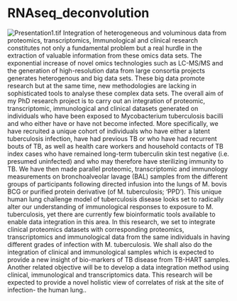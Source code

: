 # RNAseq_deconvolution
![Presentation1.tif](https://github.com/javanOkendo/RNAseq_deconvolution/blob/master/Presentation1.tif)
Integration of heterogeneous and voluminous data from proteomics, transcriptomics, Immunological and clinical research constitutes not only a fundamental problem but a real hurdle in the extraction of valuable information from these omics data sets. The exponential increase of novel omics technologies such as LC-MS/MS and the generation of high-resolution data from large consortia projects generates heterogenous and big data sets. These big data promote research but at the same time, new methodologies are lacking in sophisticated tools to analyse these complex data sets. The overall aim of my PhD research project is to carry out an integration of proteomic, transcriptomic, immunological and clinical datasets generated on individuals who have been exposed to Mycobacterium tuberculosis bacilli and who either have or have not become infected. More specifically, we have recruited a unique cohort of individuals who have either a latent tuberculosis infection, have had previous TB or who have had recurrent bouts of TB, as well as health care workers and household contacts of TB index cases who have remained long-term tuberculin skin test negative (i.e. presumed uninfected) and who may therefore have sterilizing immunity to TB. We have then made parallel proteomic, transcriptomic and immunology measurements on bronchoalveolar lavage (BAL) samples from the different groups of participants following directed infusion into the lungs of M. bovis BCG or purified protein derivative (of M. tuberculosis; ‘PPD’). This unique human lung challenge model of tuberculosis disease looks set to radically alter our understanding of immunological responses to exposure to M. tuberculosis, yet there are currently few bioinformatic tools available to enable data integration in this area. In this research, we set to integrate clinical proteomics datasets with corresponding proteomics, transcriptomics and immunological data from the same individuals in having different grades of infection with M. tuberculosis. We shall also do the integration of clinical and immunological samples which is expected to provide a new insight of bio-markers of TB disease from TB-HART samples. Another related objective will be to develop a data integration method using clinical, immunological and transcriptomics data. This research will be expected to provide a novel holistic view of correlates of risk at the site of infection- the human lung..

